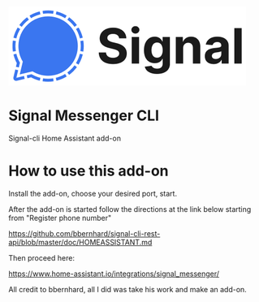 [![](logo.png)](https://www.signal.org/)

# Signal Messenger CLI

Signal-cli Home Assistant add-on

# How to use this add-on

Install the add-on, choose your desired port, start.

After the add-on is started follow the directions at the link below starting from "Register phone number"

https://github.com/bbernhard/signal-cli-rest-api/blob/master/doc/HOMEASSISTANT.md

Then proceed here:

https://www.home-assistant.io/integrations/signal_messenger/


All credit to bbernhard, all I did was take his work and make an add-on.
